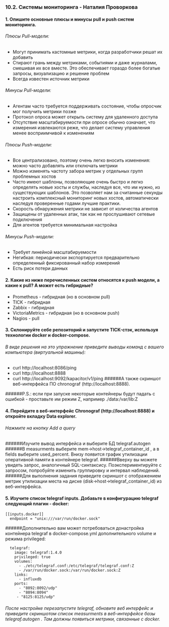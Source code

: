 ### 10.2. Системы мониторинга - Наталия Проворкова
#### 1. Опишите основные плюсы и минусы pull и push систем мониторинга.
###### Плюсы Pull-модели:
* Могут принимать кастомные метрики, когда разработчики решат их добавить
* Стирают грань между метриками, событиями и даже журналами, смешивая их все вместе. Это обеспечивает гораздо более богатые запросы, визуализацию и решение проблем
* Всегда известен источник метрики

###### Минусы Pull-модели:
* Агентам часто требуется поддерживать состояние, чтобы опросчик мог получить метрики позже
* Протокол опроса может открыть систему для удаленного доступа
* Отсутствие масштабируемости при опросе обычно означает, что измерения извлекаются реже, что делает систему управления менее восприимчивой к изменениям

###### Плюсы Push-модели:
* Все централизовано, поэтому очень легко вносить изменения: можно часто добавлять или отключать метрики
* Можно изменять частоту забора метрик у отдельных групп проблемных хостов
* Часто имеют шаблоны, позволяющие очень быстро и легко определять новые хосты и службы, наследуя все, что им нужно, из существующих шаблонов. Это позволяет нам за считанные секунды настроить комплексный мониторинг новых хостов, автоматически наследуя проверенные годами лучшие практики.
* Скорость обнаружения метрики не зависит от количества агентов
* Защищены от удаленных атак, так как не прослушивают сетевые подключения
* Для агентов требуется минимальная настройка

###### Минусы Push-модели:
* Требует линейной масштабируемости
* Негибкая: периодически экспортируется предварительно определенный фиксированный набор измерений
* Есть риск потери данных

#### 2. Какие из ниже перечисленных систем относятся к push модели, а какие к pull? А может есть гибридные?

* Prometheus - гибридная (но в основном pull)
* TICK - гибридная
* Zabbix - гибридная
* VictoriaMetrics - гибридная (но в основном push)
* Nagios - pull

#### 3. Склонируйте себе репозиторий и запустите TICK-стэк, используя технологии docker и docker-compose.

###### В виде решения на это упражнение приведите выводы команд с вашего компьютера (виртуальной машины):

- curl http://localhost:8086/ping
- curl http://localhost:8888
- curl http://localhost:9092/kapacitor/v1/ping
######А также скриншот веб-интерфейса ПО chronograf (http://localhost:8888).

######P.S.: если при запуске некоторые контейнеры будут падать с ошибкой - проставьте им режим Z, например ./data:/var/lib:Z

#### 4. Перейдите в веб-интерфейс Chronograf (http://localhost:8888) и откройте вкладку Data explorer.

###### Нажмите на кнопку Add a query
######Изучите вывод интерфейса и выберите БД telegraf.autogen
######В measurments выберите mem->host->telegraf_container_id , а в fields выберите used_percent. Внизу появится график утилизации оперативной памяти в контейнере telegraf.
######Вверху вы можете увидеть запрос, аналогичный SQL-синтаксису. Поэкспериментируйте с запросом, попробуйте изменить группировку и интервал наблюдений.
######Для выполнения задания приведите скриншот с отображением метрик утилизации места на диске (disk->host->telegraf_container_id) из веб-интерфейса.

#### 5. Изучите список telegraf inputs. Добавьте в конфигурацию telegraf следующий плагин - docker:
```
[[inputs.docker]]
  endpoint = "unix:///var/run/docker.sock"
```
######Дополнительно вам может потребоваться донастройка контейнера telegraf в docker-compose.yml дополнительного volume и режима privileged:
```
  telegraf:
    image: telegraf:1.4.0
    privileged: true
    volumes:
      - ./etc/telegraf.conf:/etc/telegraf/telegraf.conf:Z
      - /var/run/docker.sock:/var/run/docker.sock:Z
    links:
      - influxdb
    ports:
      - "8092:8092/udp"
      - "8094:8094"
     - "8125:8125/udp"
 ```
###### После настройке перезапустите telegraf, обновите веб интерфейс и приведите скриншотом список measurments в веб-интерфейсе базы telegraf.autogen . Там должны появиться метрики, связанные с docker.